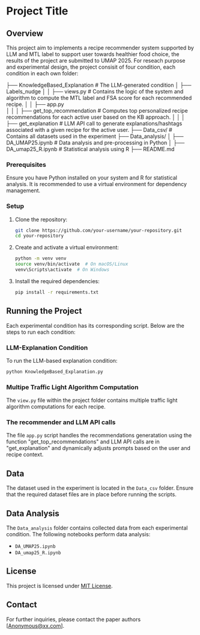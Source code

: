 # Project Title

## Overview
This project aim to implements a recipe recommender system supported by LLM and MTL label to support user towards healthier food choice, the results of the project are submitted to UMAP 2025. For reseach purpose and experimental design, the project consisit of four condition, each condition in each own folder:


├── KnowledgeBased_Explanation  # The LLM-generated condition
│   ├── Labels_nudge
│   │   ├── views.py  # Contains the logic of the system and algorithm to compute the MTL label and FSA score for each recommended recipe.
│   │   ├── app.py  
│   │   │   ├── get_top_recommendation  # Computes top personalized recipe recommendations for each active user based on the KB approach.
│   │   │   ├── get_explanation  # LLM API call to generate explanations/hashtags associated with a given recipe for the active user.
├── Data_csv/  # Contains all datasets used in the experiment
├── Data_analysis/
│   ├── DA_UMAP25.ipynb  # Data analysis and pre-processing in Python
│   ├── DA_umap25_R.ipynb  # Statistical analysis using R
├── README.md




### Prerequisites
Ensure you have Python installed on your system and R for statistical analysis. It is recommended to use a virtual environment for dependency management.

### Setup
1. Clone the repository:
   ```sh
   git clone https://github.com/your-username/your-repository.git
   cd your-repository
   ```

2. Create and activate a virtual environment:
   ```sh
   python -m venv venv
   source venv/bin/activate  # On macOS/Linux
   venv\Scripts\activate  # On Windows
   ```

3. Install the required dependencies:
   ```sh
   pip install -r requirements.txt
   ```

## Running the Project
Each experimental condition has its corresponding script. Below are the steps to run each condition:

### LLM-Explanation Condition
To run the LLM-based explanation condition:
```sh
python KnowledgeBased_Explanation.py
```

### Multipe Traffic Light  Algorithm Computation
The `view.py` file within the project folder contains multiple traffic light algorithm computations for each recipe.


### The recommender and LLM API calls
The file `app.py` script handles the recommendations generatation using the function "get_top_recommendations" and LLM API calls are in "get_explanation" and dynamically adjusts prompts based on 
the user and recipe context.


## Data
The dataset used in the experiment is located in the `Data_csv` folder. Ensure that the required dataset files are in place before running the scripts.

## Data Analysis
The `Data_analysis` folder contains collected data from each experimental condition. The following notebooks perform data analysis:
- `DA_UMAP25.ipynb`
- `DA_umap25_R.ipynb`


## License
This project is licensed under [MIT License](LICENSE).

## Contact
For further inquiries, please contact the paper authors [Anonymous@xx.com].
